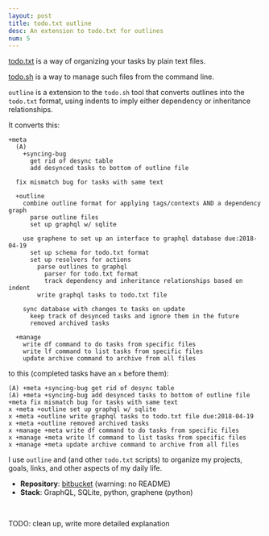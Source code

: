 ```yaml
---
layout: post
title: todo.txt outline
desc: An extension to todo.txt for outlines
num: 5
---
```


[todo.txt](https://github.com/todotxt/todo.txt) is a way of organizing your tasks by plain text files.

[todo.sh](https://github.com/todotxt/todo.txt-cli) is a way to manage such files from the command line. 

`outline` is a extension to the `todo.sh` tool that converts outlines into the `todo.txt` format, using indents to imply
either dependency or inheritance relationships.

It converts this:

```
+meta
  (A)
    +syncing-bug
      get rid of desync table 
      add desynced tasks to bottom of outline file

  fix mismatch bug for tasks with same text

  +outline
    combine outline format for applying tags/contexts AND a dependency graph
      parse outline files
      set up graphql w/ sqlite

    use graphene to set up an interface to graphql database due:2018-04-19
      set up schema for todo.txt format
      set up resolvers for actions
        parse outlines to graphql
          parser for todo.txt format
          track dependency and inheritance relationships based on indent
        write graphql tasks to todo.txt file
      
    sync database with changes to tasks on update
      keep track of desynced tasks and ignore them in the future
      removed archived tasks
  
  +manage
    write df command to do tasks from specific files
    write lf command to list tasks from specific files
    update archive command to archive from all files
```

to this (completed tasks have an `x` before them):

```
(A) +meta +syncing-bug get rid of desync table
(A) +meta +syncing-bug add desynced tasks to bottom of outline file
+meta fix mismatch bug for tasks with same text
x +meta +outline set up graphql w/ sqlite
x +meta +outline write graphql tasks to todo.txt file due:2018-04-19
x +meta +outline removed archived tasks
x +manage +meta write df command to do tasks from specific files
x +manage +meta write lf command to list tasks from specific files
x +manage +meta update archive command to archive from all files
```

I use `outline` and (and other `todo.txt` scripts) to organize my projects, goals, links, and other aspects of my daily
life.

- **Repository**: [bitbucket](https://bitbucket.org/sachinrudr/todo.actions.d/src) (warning: no README)
- **Stack**: GraphQL, SQLite, python, graphene (python)

&nbsp;

TODO: clean up, write more detailed explanation
